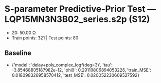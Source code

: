 # S-parameter Predictive-Prior Test — LQP15MN3N3B02_series.s2p (S12)
- Z0: 50.00 Ω
- Train points: 321  |  Test points: 80

## Baseline
- {'model': 'delay+poly_complex_logf(deg=3)', 'tau': -3.85468805187982e-12, 'phi0': 0.29110806894053226, 'train_MSE': 0.018098326958570412, 'test_MSE': 0.020052230609527592}